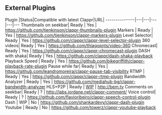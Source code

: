 ## External Plugins

Plugin         |Status|Compatible with latest Clappr|URL|
---------------|---|---|---|---|---
Thumbnails on seekbar| Ready | Yes | https://github.com/tjenkinson/clappr-thumbnails-plugin
Markers       | Ready | Yes | https://github.com/tjenkinson/clappr-markers-plugin
Level Selector| Ready | Yes | https://github.com/clappr/clappr-level-selector-plugin
360 videos| Ready | Yes | https://github.com/thiagopnts/video-360
Chromecast| Ready | Yes | https://github.com/clappr/clappr-chromecast-plugin
DASH with shaka| Ready | Yes | https://github.com/clappr/dash-shaka-playback
Playback Speed | Ready | Yes | https://github.com/bikegriffith/clappr-playback-rate-plugin
Pause while far| Ready | Yes | https://github.com/leandromoreira/clappr-pause-tab-visibility
RTMP           | Ready | Yes | https://github.com/clappr/clappr-rtmp-plugin
Bandwidth Analyzer | Ready | Yes | https://github.com/mediahub-bg/clappr-bandwidth-analyzer
HLS+P2P        | Ready | [WIP](https://github.com/bemtv/clappr-p2phls-plugin/issues/148) | http://bem.tv
Comments on seekbar| Ready | ? | http://labs.jordane.net/clappr-comment/
Voice control| Ready | ? | https://github.com/flavioribeiro/clappr-speech-control-plugin
Dash           | WIP | No | https://github.com/shankardevy/clappr-dash-plugin
Youtube        | Ready | No | https://github.com/towerz/clappr-youtube-playback

